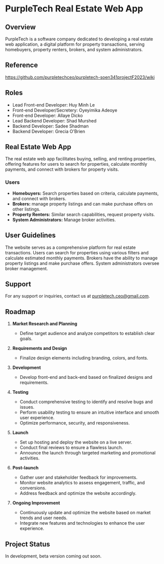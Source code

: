 # PurpleTech Real Estate Web App

## Overview
PurpleTech is a software company dedicated to developing a real estate web application, a digital platform for property transactions, serving homebuyers, property renters, brokers, and system administrators.

## Reference
https://github.com/purpletechceo/purpletech-soen341projectF2023/wiki

## Roles
- Lead Front-end Developer: Huy Minh Le 
- Front-end Developer/Secretery: Oyeyimika Adeoye
- Front-end Developer: Allaye Dicko
- Lead Backend Developer: Shad Murshed
- Backend Developer: Sadee Shadman
- Backend Developer: Grecia O'Brien


## Real Estate Web App
The real estate web app facilitates buying, selling, and renting properties, offering features for users to search for properties, calculate monthly payments, and connect with brokers for property visits.

### Users
- **Homebuyers:** Search properties based on criteria, calculate payments, and connect with brokers.
- **Brokers:** manage property listings and can make purchase offers on other listings.
- **Property Renters:** Similar search capabilities, request property visits.
- **System Administrators:** Manage broker activities.
  
## User Guidelines
The website serves as a comprehensive platform for real estate transactions. Users can search for properties using various filters and calculate estimated monthly payments. Brokers have the ability to manage property listings and make purchase offers. System administrators oversee broker management.

## Support
For any support or inquiries, contact us at purpletech.ceo@gmail.com.

## Roadmap
1. **Market Research and Planning**
   - Define target audience and analyze competitors to establish clear goals.
   
2. **Requirements and Design**
   - Finalize design elements including branding, colors, and fonts.
   
3. **Development**
   - Develop front-end and back-end based on finalized designs and requirements.
   
4. **Testing**
   - Conduct comprehensive testing to identify and resolve bugs and issues.
   - Perform usability testing to ensure an intuitive interface and smooth user experience.
   - Optimize performance, security, and responsiveness.
   
5. **Launch**
   - Set up hosting and deploy the website on a live server.
   - Conduct final reviews to ensure a flawless launch.
   - Announce the launch through targeted marketing and promotional activities.
   
6. **Post-launch**
   - Gather user and stakeholder feedback for improvements.
   - Monitor website analytics to assess engagement, traffic, and conversions.
   - Address feedback and optimize the website accordingly.
   
7. **Ongoing Improvement**
   - Continuously update and optimize the website based on market trends and user needs.
   - Integrate new features and technologies to enhance the user experience.

## Project Status
In development, beta version coming out soon.
